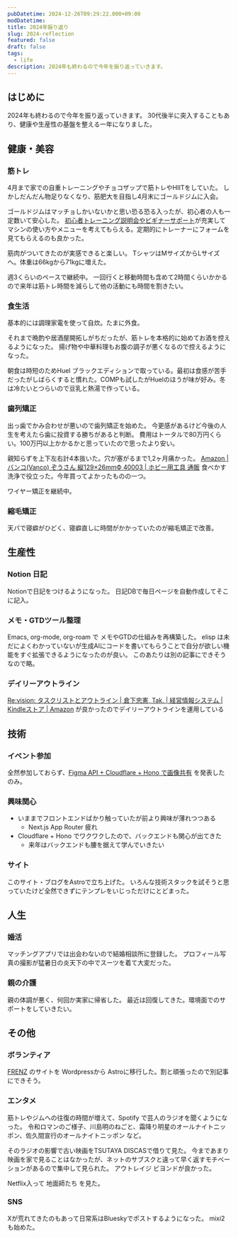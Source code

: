 ```yaml
---
pubDatetime: 2024-12-26T09:29:22.000+09:00
modDatetime:
title: 2024年振り返り
slug: 2024-reflection
featured: false
draft: false
tags:
  - life
description: 2024年も終わるので今年を振り返っていきます。
---
```


## はじめに

2024年も終わるので今年を振り返っていきます。
30代後半に突入することもあり、健康や生産性の基盤を整える一年になりました。

## 健康・美容

### 筋トレ

4月まで家での自重トレーニングやチョコザップで筋トレやHIITをしていた。
しかしだんだん物足りなくなり、筋肥大を目指し4月末にゴールドジムに入会。

ゴールドジムはマッチョしかいないかと思い恐る恐る入ったが、初心者の人も一定数いて安心した。
[初心者トレーニング説明会やビギナーサポート](https://www.goldsgym.jp/training-support)が充実してマシンの使い方やメニューを考えてもらえる。定期的にトレーナーにフォームを見てもらえるのも良かった。

筋肉がついてきたのが実感できると楽しい。
TシャツはMサイズからLサイズへ。体重は66kgから71kgに増えた。

週3くらいのペースで継続中。
一回行くと移動時間も含めて2時間くらいかかるので来年は筋トレ時間を減らして他の活動にも時間を割きたい。

### 食生活

基本的には調理家電を使って自炊。たまに外食。

それまで晩酌や居酒屋開拓しがちだったが、筋トレを本格的に始めてお酒を控えるようになった。
揚げ物や中華料理もお腹の調子が悪くなるので控えるようになった。

朝食は時短のためHuel ブラックエディションで取っている。最初は食感が苦手だったがしばらくすると慣れた。COMPも試したがHuelのほうが味が好み。冬は冷たいとつらいので豆乳と熱湯で作っている。

### 歯列矯正

出っ歯でかみ合わせが悪いので歯列矯正を始めた。
今更感があるけど今後の人生を考えたら歯に投資する勝ちがあると判断。
費用はトータルで80万円くらい。100万円以上かかるかと思っていたので思ったより安い。

親知らずを上下左右計4本抜いた。穴が塞がるまで1,2ヶ月痛かった。
[Amazon | バンコ(Vanco) ぞうさん 縦129×26mmФ 40003 | ホビー用工具 通販](https://www.amazon.co.jp/dp/B005F7IVPO) 食べかす洗浄で役立った。今年買ってよかったものの一つ。

ワイヤー矯正を継続中。

### 縮毛矯正

天パで寝癖がひどく、寝癖直しに時間がかかっていたのが縮毛矯正で改善。

## 生産性

### Notion 日記

Notionで日記をつけるようになった。
日記DBで毎日ページを自動作成してそこに記入。

### メモ・GTDツール整理

Emacs, org-mode, org-roam で メモやGTDの仕組みを再構築した。
elisp は未だによくわかっていないが生成AIにコードを書いてもらうことで自分が欲しい機能をすぐ拡張できるようになったのが良い。
このあたりは別の記事にできそうなので略。

### デイリーアウトライン

[Re:vision: タスクリストとアウトライン | 倉下忠憲, Tak. | 経営情報システム | Kindleストア | Amazon](https://www.amazon.co.jp/dp/B09PKZWS5G) が良かったのでデイリーアウトラインを運用している

## 技術

### イベント参加

全然参加しておらず、[Figma API + Cloudflare + Hono で画像共有](https://hushin.github.io/slides/figma-cloudflare-hono.html) を発表したのみ。

### 興味関心

- いままでフロントエンドばかり触っていたが前より興味が薄れつつある
  - Next.js App Router 疲れ
- Cloudflare + Hono でワクワクしたので、バックエンドも関心が出てきた
  - 来年はバックエンドも腰を据えて学んでいきたい

### サイト

このサイト・ブログをAstroで立ち上げた。
いろんな技術スタックを試そうと思っていたけど全然できずにテンプレをいじっただけにとどまった。

## 人生

### 婚活

マッチングアプリでは出会わないので結婚相談所に登録した。
プロフィール写真の撮影が猛暑日の炎天下の中でスーツを着て大変だった。

### 親の介護

親の体調が悪く、何回か実家に帰省した。
最近は回復してきた。環境面でのサポートをしていきたい。

## その他

### ボランティア

[FRENZ](https://frenz.jp/) のサイトを Wordpressから Astroに移行した。割と頑張ったので別記事にできそう。

### エンタメ

筋トレやジムへの往復の時間が増えて、Spotify で芸人のラジオを聞くようになった。
令和ロマンのご様子、川島明のねごと、霜降り明星のオールナイトニッポン、佐久間宣行のオールナイトニッポン など。

そのラジオの影響で古い映画をTSUTAYA DISCASで借りて見た。
今まであまり映画を家で見ることはなかったが、ネットのサブスクと違って早く返すモチベーションがあるので集中して見られた。
アウトレイジ ビヨンドが良かった。

Netflix入って 地面師たち を見た。

### SNS

Xが荒れてきたのもあって日常系はBlueskyでポストするようになった。
mixi2も始めた。
